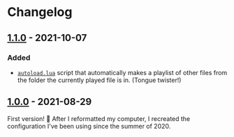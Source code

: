 # Changelog

## [1.1.0] - 2021-10-07

### Added

- [`autoload.lua`](https://github.com/mpv-player/mpv/blob/master/TOOLS/lua/autoload.lua) script that automatically makes a playlist of other files from the folder the currently played file is in. (Tongue twister!)

## [1.0.0] - 2021-08-29

First version! 🥳 After I reformatted my computer, I recreated the configuration I've been using since the summer of 2020.

[1.1.0]: https://github.com/imse-ty/mpv-configuration/compare/v1.0.0...v1.1.0
[1.0.0]: https://github.com/imse-ty/mpv-configuration/releases/tag/v1.0.0